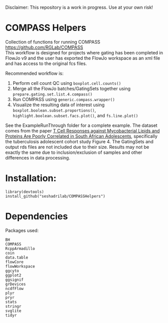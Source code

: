 Disclaimer: This repository is a work in progress. Use at your own risk!

# COMPASS Helpers
Collection of functions for running COMPASS https://github.com/RGLab/COMPASS  
This workflow is designed for projects where gating has been completed in FlowJo v9 and the user has exported the FlowJo workspace as an xml file and has access to the original fcs files.

Recommended workflow is:
1. Perform cell count QC using `boxplot.cell.counts()`
2. Merge all the FlowJo batches/GatingSets together using `prepare.gating.set.list.4.compass()`
3. Run COMPASS using `generic.compass.wrapper()`
4. Visualize the resulting data of interest using `boxplot.boolean.subset.proportions()`, `highlight.boolean.subset.facs.plot()`, and `fs.line.plot()`

See the ExampleRunThrough folder for a complete example. The dataset comes from the paper [T Cell Responses against Mycobacterial Lipids and Proteins Are Poorly Correlated in South African Adolescents](http://www.jimmunol.org/content/195/10/4595.long), specifically the tuberculosis adolescent cohort study Figure 4. The GatingSets and output rds files are not included due to their size. Results may not be exactly the same due to inclusion/exclusion of samples and other differences in data processing.

# Installation:

```
library(devtools)
install_github("seshadrilab/COMPASSHelpers")
```

# Dependencies

Packages used:

```
BH
COMPASS
RcppArmadillo
coin
data.table
flowCore
flowWorkspace
ggcyto
ggplot2
ggsignif
grDevices
ncdfFlow
plyr
pryr
stats
stringr
svglite
tidyr
```